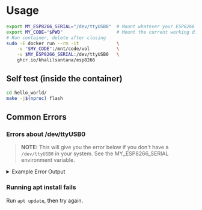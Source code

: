 # Usage

```bash
export MY_ESP8266_SERIAL="/dev/ttyUSB0"  # Mount whatever your ESP8266 serial device is in your system into the container
export MY_CODE="$PWD"                    # Mount the current working directory inside /mnt/code/vol 
# Run container, delete after closing 
sudo -E docker run --rm -it              \
    -v "$MY_CODE":/mnt/code/vol          \
    -v $MY_ESP8266_SERIAL:/dev/ttyUSB0   \
    ghcr.io/khalilsantana/esp8266
```

## Self test (inside the container)
```bash
cd hello_world/
make -j$(nproc) flash
```

## Common Errors

### Errors about /dev/ttyUSB0
> **NOTE:** This will give you the error below if you don't have a `/dev/ttyUSB0` in your system. See the MY_ESP8266_SERIAL environment variable.

<details>
<summary>Example Error Output</summary>

```
Flashing binaries to serial port /dev/ttyUSB0 (app at offset 0x10000)...
esptool.py v2.4.0
Traceback (most recent call last):
  File "/usr/local/lib/python3.12/dist-packages/serial/serialposix.py", line 322, in open
    self.fd = os.open(self.portstr, os.O_RDWR | os.O_NOCTTY | os.O_NONBLOCK)
              ^^^^^^^^^^^^^^^^^^^^^^^^^^^^^^^^^^^^^^^^^^^^^^^^^^^^^^^^^^^^^^
IsADirectoryError: [Errno 21] Is a directory: '/dev/ttyUSB0'

During handling of the above exception, another exception occurred:

Traceback (most recent call last):
  File "/opt/ESP8266_RTOS_SDK/components/esptool_py/esptool/esptool.py", line 3034, in <module>
    _main()
  File "/opt/ESP8266_RTOS_SDK/components/esptool_py/esptool/esptool.py", line 3027, in _main
    main()
  File "/opt/ESP8266_RTOS_SDK/components/esptool_py/esptool/esptool.py", line 2735, in main
    esp = chip_class(args.port, initial_baud, args.trace)
          ^^^^^^^^^^^^^^^^^^^^^^^^^^^^^^^^^^^^^^^^^^^^^^^
  File "/opt/ESP8266_RTOS_SDK/components/esptool_py/esptool/esptool.py", line 212, in __init__
    self._port = serial.serial_for_url(port)
                 ^^^^^^^^^^^^^^^^^^^^^^^^^^^
  File "/usr/local/lib/python3.12/dist-packages/serial/__init__.py", line 90, in serial_for_url
    instance.open()
  File "/usr/local/lib/python3.12/dist-packages/serial/serialposix.py", line 325, in open
    raise SerialException(msg.errno, "could not open port {}: {}".format(self._port, msg))
serial.serialutil.SerialException: [Errno 21] could not open port /dev/ttyUSB0: [Errno 21] Is a directory: '/dev/ttyUSB0'
make: *** [/opt/ESP8266_RTOS_SDK/components/esptool_py/Makefile.projbuild:76: flash] Error 1
```
</details>

### Running apt install <package> fails

Run `apt update`, then try again.